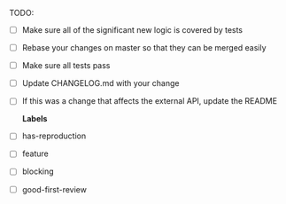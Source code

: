<!--
  Thanks for filing a pull request on eslint-plugin-graphql!

  Please look at the following checklist to ensure that your PR
  can be accepted quickly:
-->

TODO:

- [ ] Make sure all of the significant new logic is covered by tests
- [ ] Rebase your changes on master so that they can be merged easily
- [ ] Make sure all tests pass
- [ ] Update CHANGELOG.md with your change
- [ ] If this was a change that affects the external API, update the README

    **Labels**

- [ ] has-reproduction
- [ ] feature
- [ ] blocking
- [ ] good-first-review

<!--
You are also able to add labels by placing /label on a new line
followed by the label you would like to add. ex: /label discussion
-->